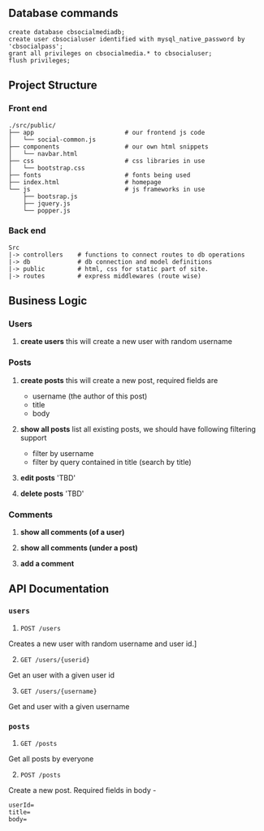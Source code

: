 ## Database commands

```mysql
create database cbsocialmediadb;
create user cbsocialuser identified with mysql_native_password by 'cbsocialpass';
grant all privileges on cbsocialmedia.* to cbsocialuser;
flush privileges;
```

## Project Structure

### Front end

```shell
./src/public/
├── app                         # our frontend js code
│   └── social-common.js
├── components                  # our own html snippets
│   └── navbar.html
├── css                         # css libraries in use
│   └── bootstrap.css
├── fonts                       # fonts being used
├── index.html                  # homepage 
└── js                          # js frameworks in use
    ├── bootsrap.js
    ├── jquery.js
    └── popper.js
```
### Back end

```shell
Src
|-> controllers    # functions to connect routes to db operations
|-> db             # db connection and model definitions
|-> public         # html, css for static part of site.
|-> routes         # express middlewares (route wise)
```

## Business Logic

### Users

1. **create users**
    this will create a new user with random username

### Posts

1. **create posts**
    this will create a new post, required fields are
    - username (the author of this post)
    - title
    - body

2. **show all posts**
    list all existing posts, we should have following filtering support


    - filter by username
    - filter by query contained in title (search by title)

3. **edit posts** 'TBD'

4. **delete posts**  'TBD'

### Comments

1. **show all comments (of a user)**

2. **show all comments (under a post)**

3. **add a comment**


## API Documentation

### `users`

1. `POST /users`

Creates a new user with random username and user id.]

2. `GET /users/{userid}`

Get an user with a given user id

3. `GET /users/{username}`

Get and user with a given username

### `posts`

1. `GET /posts`

Get all posts by everyone

2. `POST /posts`

Create a new post.
Required fields in body - 

```
userId=
title=
body=

```
